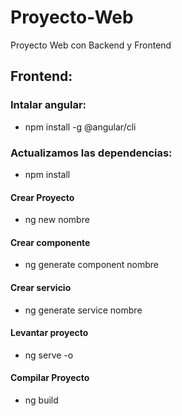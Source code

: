 # Proyecto-Web

Proyecto Web con Backend y Frontend

## Frontend:

### Intalar angular:

- npm install -g @angular/cli

### Actualizamos las dependencias:
- npm install

#### Crear Proyecto
- ng new nombre

#### Crear componente
- ng generate component nombre

#### Crear servicio
- ng generate service nombre

#### Levantar proyecto
- ng serve -o

#### Compilar Proyecto
- ng build